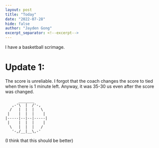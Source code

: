 ```yaml
---
layout: post
title: "Today"
date: "2022-07-28"
hide: false
author: "Jayden Gong"
excerpt_separator: <!--excerpt-->
---
```


I have a basketball scrimage.

# Update 1:

The score is unreliable. I forgot that the coach changes the score to tied when there is 1 minute left. Anyway, it was 35-30 us even after the score was changed.

```
      _______
   ,-'\  |  /'-,
  /   |  |  |   \
 |    |  |  |    |
|-----|--|--|-----|
 |    |  |  |    |
  \   |  |  |   /
   '-,/__|__\,-'
```

(I think that this should be better)

<!--excerpt-->
